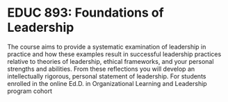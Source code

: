 # EDUC 893: Foundations of Leadership

The course aims to provide a systematic examination of leadership in practice and how these examples result in successful leadership practices relative to theories of leadership, ethical frameworks, and your personal strengths and abilities. From these reflections you will develop an intellectually rigorous, personal statement of leadership. For students enrolled in the online Ed.D. in Organizational Learning and Leadership program cohort